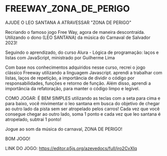 # FREEWAY_ZONA_DE_PERIGO

AJUDE O LEO SANTANA A ATRAVESSAR "ZONA DE PERIGO"

Recriando o famoso jogo Free Way, agora de maneira descontraída. Utilizando o dono (LEO SANTANA) da música do Carnaval de Salvador 2023! 

Seguindo o aprendizado, do curso Alura - Lógica de programação: laços e listas com JavaScript, ministrado por Guilherme Lima

Com base nos conhecimentos adquiridos nesse curso, recrei o jogo clássico Freeway utilizando a linguagem Javascript. aprendi a trabalhar com listas, laços de repetição, a importância de dividir o código por responsabilidades, funções e retorno de função. Além disso, aprendi a importância da refatoração, para manter o código limpo e legível.

COMO JOGAR: 
É BEM SIMPLES
utilizando as teclas com a seta para cima e para baixo, você mivimentar o leo santana em busca do objetivo de chegar ao outro lado da pista sem ser atropelado pelos carros! Cada vez que você consegue chegar ao outro lado, soma 1 ponto e cada vez que leo santana é atropelado, subtrai 1 ponto!

Jogue ao som da música do carnaval, ZONA DE PERIGO!

BOM JOGO! 

LINK DO JOGO:
https://editor.p5js.org/azevedocs/full/jro2CvXIq
